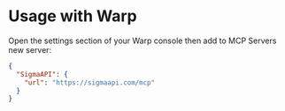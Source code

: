 # Usage with Warp
Open the settings section of your Warp console then add to MCP Servers new server:  

```json
{
  "SigmaAPI": {
    "url": "https://sigmaapi.com/mcp"
  }
}
```
